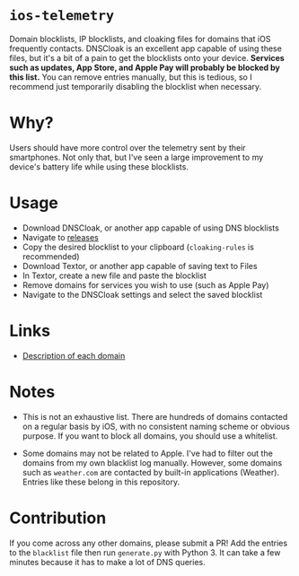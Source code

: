 # `ios-telemetry`

Domain blocklists, IP blocklists, and cloaking files for domains that iOS frequently contacts. DNSCloak is an excellent app capable of using these files, but it's a bit of a pain to get the blocklists onto your device. **Services such as updates, App Store, and Apple Pay will probably be blocked by this list.** You can remove entries manually, but this is tedious, so I recommend just temporarily disabling the blocklist when necessary.

# Why?

Users should have more control over the telemetry sent by their smartphones. Not only that, but I've seen a large improvement to my device's battery life while using these blocklists.

# Usage

- Download DNSCloak, or another app capable of using DNS blocklists
- Navigate to [releases](https://github.com/c-edw/ios-telemetry/releases)
- Copy the desired blocklist to your clipboard (`cloaking-rules` is recommended)
- Download Textor, or another app capable of saving text to Files
- In Textor, create a new file and paste the blocklist
- Remove domains for services you wish to use (such as Apple Pay)
- Navigate to the DNSCloak settings and select the saved blocklist

# Links

- [Description of each domain](https://github.com/c-edw/ios-telemetry/wiki/Domains)

# Notes

* This is not an exhaustive list. There are hundreds of domains contacted on a regular basis by iOS, with no consistent naming scheme or obvious purpose. If you want to block all domains, you should use a whitelist.

* Some domains may not be related to Apple. I've had to filter out the domains from my own blacklist log manually. However, some domains such as `weather.com` are contacted by built-in applications (Weather). Entries like these belong in this repository.

# Contribution

If you come across any other domains, please submit a PR! Add the entries to the `blacklist` file then run `generate.py` with Python 3. It can take a few minutes because it has to make a lot of DNS queries.
